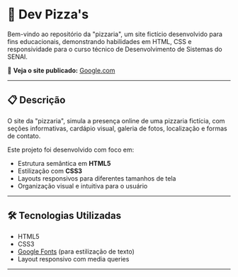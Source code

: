 # 🍕 Dev Pizza's


Bem-vindo ao repositório da "pizzaria", um site fictício desenvolvido para fins educacionais, demonstrando habilidades em HTML, CSS e responsividade para o curso técnico de Desenvolvimento de Sistemas do SENAI.


🔗 **Veja o site publicado:**
[Google.com](https://google.com)


---


## 📋 Descrição


O site da "pizzaria", simula a presença online de uma pizzaria fictícia, com seções informativas, cardápio visual, galeria de fotos, localização e formas de contato.


Este projeto foi desenvolvido com foco em:


- Estrutura semântica em **HTML5**
- Estilização com **CSS3**
- Layouts responsivos para diferentes tamanhos de tela
- Organização visual e intuitiva para o usuário


---


## 🛠️ Tecnologias Utilizadas


- HTML5
- CSS3
- [Google Fonts](https://fonts.google.com/) (para estilização de texto)
- Layout responsivo com media queries


---